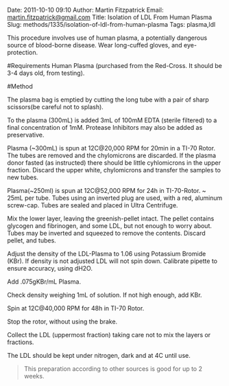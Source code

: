 Date: 2011-10-10 09:10
Author: Martin Fitzpatrick
Email: martin.fitzpatrick@gmail.com
Title: Isolation of LDL From Human Plasma
Slug: methods/1335/isolation-of-ldl-from-human-plasma
Tags: plasma,ldl

This procedure involves use of human plasma, a potentially dangerous source of blood-borne disease. Wear long-cuffed gloves, and eye-protection.





#Requirements
Human Plasma (purchased from the Red-Cross. It should be 3-4 days old, from testing). 

#Method

The plasma bag is emptied by cutting the long tube with a pair of sharp scissors(be careful not to splash). 



To the plasma (300mL) is added 3mL of 100mM EDTA (sterile filtered) to a final concentration of 1mM. Protease Inhibitors may also be added as preservative.



Plasma (~300mL) is spun at 12C@20,000 RPM for 20min in a TI-70 Rotor.   The tubes are removed and the chylomicrons are discarded.  If the plasma donor fasted (as instructed) there should be little cyhlomicrons in the upper fraction.  Discard the upper white, chylomicrons and transfer the  samples to new tubes.



Plasma(~250ml) is spun at  12C@52,000 RPM for 24h in TI-70-Rotor. ~ 25mL per tube. Tubes using an inverted plug are used, with a red, aluminum screw-cap. Tubes are sealed and placed in Ultra Centrifuge.



Mix the lower layer, leaving the greenish-pellet intact. The pellet contains glycogen and fibrinogen, and some LDL, but not enough to worry about.  Tubes may be inverted and squeezed to remove the contents.  Discard pellet, and tubes.



Adjust the density of the LDL-Plasma to 1.06 using Potassium Bromide (KBr). If density is not adjusted LDL will not spin down. Calibrate pipette to ensure accuracy, using dH2O.



Add .075gKBr/mL Plasma.



Check density weighing 1mL of solution. If not high enough, add KBr.



Spin at 12C@40,000 RPM for 48h in TI-70 Rotor.



Stop the rotor, without using the brake. 



Collect the LDL (uppermost fraction) taking care not to mix the layers or fractions. 



The LDL should be kept under nitrogen, dark and at 4C until use.


>This preparation according to other sources is good for up to 2 weeks.




